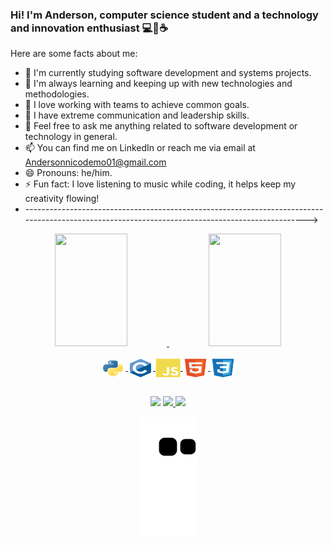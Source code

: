 ### Hi! I'm Anderson, computer science student and a technology and innovation enthusiast 💻🚀☕

Here are some facts about me:

- 🔭 I'm currently studying software development and systems projects.
- 🌱 I'm always learning and keeping up with new technologies and methodologies.
- 👯 I love working with teams to achieve common goals.
- 🤔 I have extreme communication and leadership skills.
- 💬 Feel free to ask me anything related to software development or technology in general.
- 📫 You can find me on LinkedIn or reach me via email at Andersonnicodemo01@gmail.com
- 😄 Pronouns: he/him.
- ⚡ Fun fact: I love listening to music while coding, it helps keep my creativity flowing!
-  ------------------------------------------------------------------------------------------------------------------------------------------------>

<div align="center">
  <a href="https://github.com/Andernicod">
  <img style="object-fit: cover;" height="180em" width="48%" src="https://github-readme-stats.vercel.app/api?username=Andernicod&show_icons=true&theme=tokyonight&include_all_commits=true&count_private=true"/>
  <img style="object-fit: cover;" height="180em" width="48%" src="https://github-readme-stats.vercel.app/api/top-langs/?username=Andernicod&layout=compact&langs_count=7&theme=tokyonight"/>
</div>

<div align="center" style="display: inline_block"><br>
  <img align="center" alt="Anderson-Python" height="30" width="40" src="https://raw.githubusercontent.com/devicons/devicon/master/icons/python/python-original.svg">
  <img align="center" alt="Anderson-C" height="30" width="40" src="https://raw.githubusercontent.com/devicons/devicon/master/icons/c/c-original.svg">
  <img align="center" alt="Anderson-Js" height="30" width="40" src="https://raw.githubusercontent.com/devicons/devicon/master/icons/javascript/javascript-plain.svg">
  <img align="center" alt="Anderson-HTML" height="30" width="40" src="https://raw.githubusercontent.com/devicons/devicon/master/icons/html5/html5-original.svg">
  <img align="center" alt="Anderson-CSS" height="30" width="40" src="https://raw.githubusercontent.com/devicons/devicon/master/icons/css3/css3-original.svg">
</div>
  
  ##
 
<div align="center" style="display: inline_block">
  <a href="https://www.linkedin.com/in/andersonnicodemo/" target="_blank"><img src="https://img.shields.io/badge/-LinkedIn-%230077B5?style=for-the-badge&logo=linkedin&logoColor=white" target="_blank"></a>
  <a href = "mailto:Andersonnicodemo01@gmail.com"><img src="https://img.shields.io/badge/-Gmail-%23333?style=for-the-badge&logo=gmail&logoColor=white" target="_blank"  </a>
  <a href="https://www.instagram.com/andernicod/" target="_blank"><img src="https://img.shields.io/badge/-Instagram-%23E4405F?style=for-the-badge&logo=instagram&logoColor=white" target="_blank"></a>
      
  ![snake gif](https://github.com/Andernicod/Andernicod/blob/output/github-contribution-grid-snake.svg)
      
</div>
